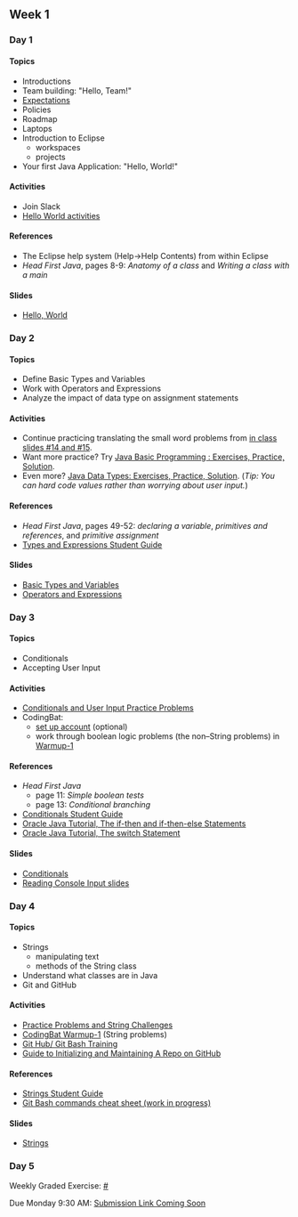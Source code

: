 ## Week 1

### Day 1

#### Topics

- Introductions
- Team building: "Hello, Team!"
- [Expectations](expectations.md)
- Policies
- Roadmap
- Laptops
- Introduction to Eclipse
    - workspaces
    - projects
- Your first Java Application: "Hello, World!"

#### Activities

- Join Slack
- [Hello World activities](https://wecancodeit.github.io/java-exercises/fundamentals-practice-problems/hello-world/)

#### References

- The Eclipse help system (Help->Help Contents) from within Eclipse
- *Head First Java*, pages 8-9: *Anatomy of a class* and *Writing a class with a main*

#### Slides

- [Hello, World](https://wecancodeit.github.io/java-slides/fundamentals/hello-world/)

### Day 2

#### Topics

- Define Basic Types and Variables
- Work with Operators and Expressions
- Analyze the impact of data type on assignment statements

#### Activities

- Continue practicing translating the small word problems from [in class slides #14 and #15](https://wecancodeit.github.io/java-slides/fundamentals/operators-and-expressions/).
- Want more practice? Try [Java Basic Programming : Exercises, Practice, Solution](https://www.w3resource.com/java-exercises/basic/index.php).
- Even more? [Java Data Types: Exercises, Practice, Solution](https://www.w3resource.com/java-exercises/datatypes/index.php). (*Tip: You can hard code values rather than worrying about user input.*)

#### References

- *Head First Java*, pages 49-52: *declaring a variable*, *primitives and references*, and *primitive assignment*
- [Types and Expressions Student Guide](https://wecancodeit.github.io/java-resources/fundamentals/types-and-expressions/)

#### Slides

- [Basic Types and Variables](https://wecancodeit.github.io/java-slides/fundamentals/basic-types-and-variables/)
- [Operators and Expressions](https://wecancodeit.github.io/java-slides/fundamentals/operators-and-expressions/)

### Day 3

#### Topics

- Conditionals
- Accepting User Input

#### Activities

- [Conditionals and User Input Practice Problems](https://wecancodeit.github.io/java-exercises/fundamentals-practice-problems/conditionals/)
- CodingBat:
    - [set up account](https://codingbat.com/pref?docreate=1) (optional)
    - work through boolean logic problems (the non–String problems) in [Warmup-1](https://codingbat.com/java/Warmup-1)

#### References

- *Head First Java*
    - page 11: *Simple boolean tests*
    - page 13: *Conditional branching*
- [Conditionals Student Guide](https://wecancodeit.github.io/java-resources/fundamentals/conditionals-and-user-input/)
- [Oracle Java Tutorial, The if-then and if-then-else Statements](https://docs.oracle.com/javase/tutorial/java/nutsandbolts/if.html)
- [Oracle Java Tutorial, The switch Statement](https://docs.oracle.com/javase/tutorial/java/nutsandbolts/switch.html)

#### Slides

- [Conditionals](https://wecancodeit.github.io/java-slides/fundamentals/conditionals/)
- [Reading Console Input slides](https://wecancodeit.github.io/java-slides/fundamentals/reading-console-input/)

### Day 4

#### Topics

- Strings
    - manipulating text
    - methods of the String class
- Understand what classes are in Java
- Git and GitHub

#### Activities

- [Practice Problems and String Challenges](https://wecancodeit.github.io/java-exercises/fundamentals-practice-problems/strings/)
- [CodingBat Warmup-1](https://codingbat.com/java/Warmup-1) (String problems)
- [Git Hub/ Git Bash Training](https://github.com/jlord/git-it-electron)
- [Guide to Initializing and Maintaining A Repo on GitHub](https://wecancodeit.github.io/java-resources/git/managing-your-repo/)

#### References

- [Strings Student Guide](https://wecancodeit.github.io/java-resources/fundamentals/strings/)
- [Git Bash commands cheat sheet (work in progress)](https://wecancodeit.github.io/java-resources/bash/)

#### Slides

- [Strings](https://wecancodeit.github.io/java-slides/fundamentals/strings/)

### Day 5

Weekly Graded Exercise: [#](#)

Due Monday 9:30 AM: [Submission Link Coming Soon](#)
